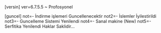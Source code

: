 [versin]
ver=6.7.5.5 ~ Profosyonel


[guncel]
not=- İndirme işlemeri Guncellenecektir
not2=- İslemler İyilestirildi
not3=- Guncelleme Sistemi Yenilendi
not4=- Sanal makine (New)
not5=- Serfitika Yenilendi Haklar Saklidir...
